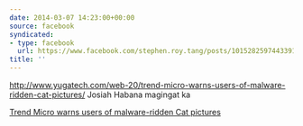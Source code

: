 ```yaml
---
date: 2014-03-07 14:23:00+00:00
source: facebook
syndicated:
- type: facebook
  url: https://www.facebook.com/stephen.roy.tang/posts/10152825974433912
title: ''
---
```


http://www.yugatech.com/web-20/trend-micro-warns-users-of-malware-ridden-cat-pictures/ Josiah Habana magingat ka

[Trend Micro warns users of malware-ridden Cat pictures](http://www.yugatech.com/web-20/trend-micro-warns-users-of-malware-ridden-cat-pictures/)